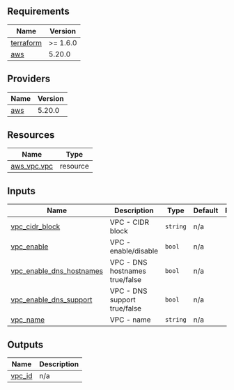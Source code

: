 <!-- BEGIN_TF_DOCS -->
## Requirements

| Name | Version |
|------|---------|
| <a name="requirement_terraform"></a> [terraform](#requirement\_terraform) | >= 1.6.0 |
| <a name="requirement_aws"></a> [aws](#requirement\_aws) | 5.20.0 |

## Providers

| Name | Version |
|------|---------|
| <a name="provider_aws"></a> [aws](#provider\_aws) | 5.20.0 |

## Resources

| Name | Type |
|------|------|
| [aws_vpc.vpc](https://registry.terraform.io/providers/hashicorp/aws/5.20.0/docs/resources/vpc) | resource |

## Inputs

| Name | Description | Type | Default | Required |
|------|-------------|------|---------|:--------:|
| <a name="input_vpc_cidr_block"></a> [vpc\_cidr\_block](#input\_vpc\_cidr\_block) | VPC - CIDR block | `string` | n/a | yes |
| <a name="input_vpc_enable"></a> [vpc\_enable](#input\_vpc\_enable) | VPC - enable/disable | `bool` | n/a | yes |
| <a name="input_vpc_enable_dns_hostnames"></a> [vpc\_enable\_dns\_hostnames](#input\_vpc\_enable\_dns\_hostnames) | VPC - DNS hostnames true/false | `bool` | n/a | yes |
| <a name="input_vpc_enable_dns_support"></a> [vpc\_enable\_dns\_support](#input\_vpc\_enable\_dns\_support) | VPC - DNS support true/false | `bool` | n/a | yes |
| <a name="input_vpc_name"></a> [vpc\_name](#input\_vpc\_name) | VPC - name | `string` | n/a | yes |

## Outputs

| Name | Description |
|------|-------------|
| <a name="output_vpc_id"></a> [vpc\_id](#output\_vpc\_id) | n/a |
<!-- END_TF_DOCS -->
